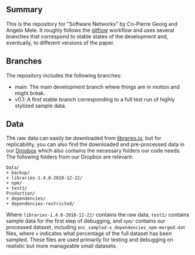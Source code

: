 ## Summary
This is the repository for "Software Networks" by Co-Pierre Georg and Angelo Mele. It roughly follows the <a href="https://www.atlassian.com/git/tutorials/comparing-workflows/gitflow-workflow">gitflow</a> workflow and uses several branches that correspond to stable states of the development and, eventually, to different versions of the paper. 

## Branches
The repository includes the following branches:
- main: The main development branch where things are in motion and might break.
- v0.1: A first stable branch corresponding to a full test run of highly stylized sample data.

## Data
The raw data can easily be downloaded from <a href="https://zenodo.org/record/2536573/files/Libraries.io-open-data-1.4.0.tar.gz">libraries.io</a>, but for replicability, you can also find the downloaded and pre-processed data in our <a href="https://www.dropbox.com/sh/29ditj5ulup6s96/AAC0n0naMm_w4PVAhwO3jm_aa?dl=0">Dropbox</a> which also contains the necessary folders our code needs. The following folders from our Dropbox are relevant:
```
Data/
+ backup/
+ libraries-1.4.0-2018-12-22/
+ npm/
+ test1/
Production/
+ dependencies/
+ dependencies-restricted/
```
Where `libraries-1.4.0-2018-12-22/` contains the raw data, `test1/` contains sample data for the first step of debugging, and `npm/` contains our processed dataset, including `enc_sampled-x_dependencies_npm-merged.dat` files, where `x` indicates what percentage of the full dataset has been sampled. These files are used primarily for testing and debugging on realistic but more manageable small datasets.
